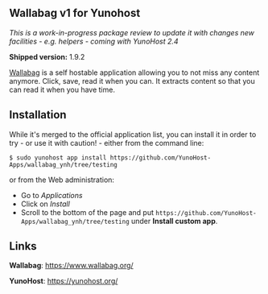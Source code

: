 Wallabag v1 for Yunohost
------------------------

*This is a work-in-progress package review to update it with changes
new facilities - e.g. helpers - coming with YunoHost 2.4*

**Shipped version:** 1.9.2

[Wallabag](https://www.wallabag.org/) is a self hostable application allowing
you to not miss any content anymore. Click, save, read it when you can. It
extracts content so that you can read it when you have time.

## Installation

While it's merged to the official application list, you can install it in order
to try - or use it with caution! - either from the command line:

    $ sudo yunohost app install https://github.com/YunoHost-Apps/wallabag_ynh/tree/testing

or from the Web administration:

  * Go to *Applications*
  * Click on *Install*
  * Scroll to the bottom of the page and put `https://github.com/YunoHost-Apps/wallabag_ynh/tree/testing`
    under **Install custom app**.

## Links ##

**Wallabag**: https://www.wallabag.org/

**YunoHost**: https://yunohost.org/
